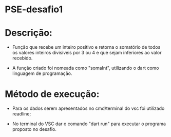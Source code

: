 # PSE-desafio1

# Descrição:

- Função que recebe um inteiro positivo e retorna o somatório de todos os valores inteiros divisiveis por 3 ou 4 e que sejam inferiores ao valor recebido.

- A função criado foi nomeada como "somaInt", utilizando o dart como linguagem de programação.

# Método de execução:

- Para os dados serem apresentados no cmd/terminal do vsc foi utilizado readline;

- No terminal do VSC dar o comando "dart run" para executar o programa proposto no desafio.

